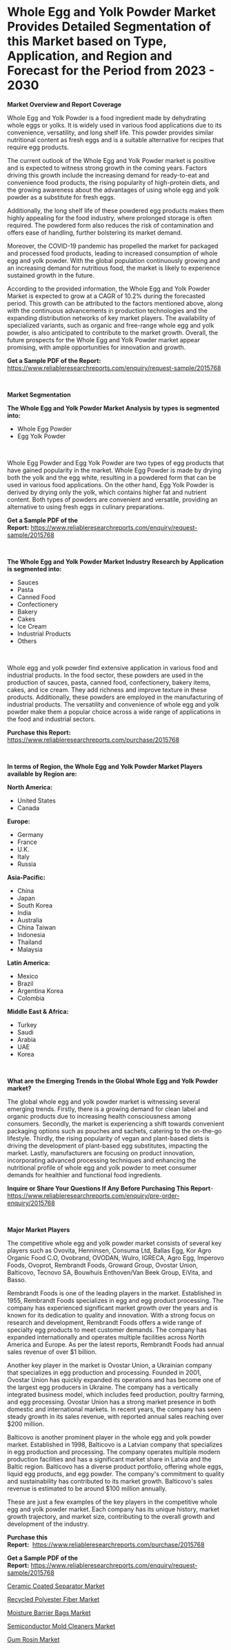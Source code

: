 <p><h1>Whole Egg and Yolk Powder Market Provides Detailed Segmentation of this Market based on Type, Application, and Region and Forecast for the Period from 2023 - 2030</h1></p><p><strong>Market Overview and Report Coverage</strong></p>
<p><p>Whole Egg and Yolk Powder is a food ingredient made by dehydrating whole eggs or yolks. It is widely used in various food applications due to its convenience, versatility, and long shelf life. This powder provides similar nutritional content as fresh eggs and is a suitable alternative for recipes that require egg products.</p><p>The current outlook of the Whole Egg and Yolk Powder market is positive and is expected to witness strong growth in the coming years. Factors driving this growth include the increasing demand for ready-to-eat and convenience food products, the rising popularity of high-protein diets, and the growing awareness about the advantages of using whole egg and yolk powder as a substitute for fresh eggs.</p><p>Additionally, the long shelf life of these powdered egg products makes them highly appealing for the food industry, where prolonged storage is often required. The powdered form also reduces the risk of contamination and offers ease of handling, further bolstering its market demand.</p><p>Moreover, the COVID-19 pandemic has propelled the market for packaged and processed food products, leading to increased consumption of whole egg and yolk powder. With the global population continuously growing and an increasing demand for nutritious food, the market is likely to experience sustained growth in the future.</p><p>According to the provided information, the Whole Egg and Yolk Powder Market is expected to grow at a CAGR of 10.2% during the forecasted period. This growth can be attributed to the factors mentioned above, along with the continuous advancements in production technologies and the expanding distribution networks of key market players. The availability of specialized variants, such as organic and free-range whole egg and yolk powder, is also anticipated to contribute to the market growth. Overall, the future prospects for the Whole Egg and Yolk Powder market appear promising, with ample opportunities for innovation and growth.</p></p>
<p><strong>Get a Sample PDF of the Report:</strong> <a href="https://www.reliableresearchreports.com/enquiry/request-sample/2015768">https://www.reliableresearchreports.com/enquiry/request-sample/2015768</a></p>
<p>&nbsp;</p>
<p><strong>Market Segmentation</strong></p>
<p><strong>The Whole Egg and Yolk Powder Market Analysis by types is segmented into:</strong></p>
<p><ul><li>Whole Egg Powder</li><li>Egg Yolk Powder</li></ul></p>
<p>&nbsp;</p>
<p><p>Whole Egg Powder and Egg Yolk Powder are two types of egg products that have gained popularity in the market. Whole Egg Powder is made by drying both the yolk and the egg white, resulting in a powdered form that can be used in various food applications. On the other hand, Egg Yolk Powder is derived by drying only the yolk, which contains higher fat and nutrient content. Both types of powders are convenient and versatile, providing an alternative to using fresh eggs in culinary preparations.</p></p>
<p><strong>Get a Sample PDF of the Report:</strong>&nbsp;<a href="https://www.reliableresearchreports.com/enquiry/request-sample/2015768">https://www.reliableresearchreports.com/enquiry/request-sample/2015768</a></p>
<p>&nbsp;</p>
<p><strong>The Whole Egg and Yolk Powder Market Industry Research by Application is segmented into:</strong></p>
<p><ul><li>Sauces</li><li>Pasta</li><li>Canned Food</li><li>Confectionery</li><li>Bakery</li><li>Cakes</li><li>Ice Cream</li><li>Industrial Products</li><li>Others</li></ul></p>
<p>&nbsp;</p>
<p><p>Whole egg and yolk powder find extensive application in various food and industrial products. In the food sector, these powders are used in the production of sauces, pasta, canned food, confectionery, bakery items, cakes, and ice cream. They add richness and improve texture in these products. Additionally, these powders are employed in the manufacturing of industrial products. The versatility and convenience of whole egg and yolk powder make them a popular choice across a wide range of applications in the food and industrial sectors.</p></p>
<p><strong>Purchase this Report:</strong>&nbsp; <a href="https://www.reliableresearchreports.com/purchase/2015768">https://www.reliableresearchreports.com/purchase/2015768</a></p>
<p>&nbsp;</p>
<p><strong>In terms of Region, the Whole Egg and Yolk Powder Market Players available by Region are:</strong></p>
<p>
    <p> <strong> North America: </strong>
        <ul>
            <li>United States</li>
            <li>Canada</li>
        </ul>
        </p> 
    <p> <strong> Europe: </strong>
        <ul>
            <li>Germany</li>
            <li>France</li>
            <li>U.K.</li>
            <li>Italy</li>
            <li>Russia</li>
        </ul>
        </p> 
    <p> <strong> Asia-Pacific: </strong>
        <ul>
            <li>China</li>
            <li>Japan</li>
            <li>South Korea</li>
            <li>India</li>
            <li>Australia</li>
            <li>China Taiwan</li>
            <li>Indonesia</li>
            <li>Thailand</li>
            <li>Malaysia</li>
        </ul>
        </p> 
    <p> <strong> Latin America: </strong>
        <ul>
            <li>Mexico</li>
            <li>Brazil</li>
            <li>Argentina Korea</li>
            <li>Colombia</li>
        </ul>
        </p> 
    <p> <strong> Middle East & Africa: </strong>
        <ul>
            <li>Turkey</li>
            <li>Saudi</li>
            <li>Arabia</li>
            <li>UAE</li>
            <li>Korea</li>
        </ul>
    </p>
    </p>
<p>&nbsp;</p>
<p><strong>What are the Emerging Trends in the Global Whole Egg and Yolk Powder market?</strong></p>
<p><p>The global whole egg and yolk powder market is witnessing several emerging trends. Firstly, there is a growing demand for clean label and organic products due to increasing health consciousness among consumers. Secondly, the market is experiencing a shift towards convenient packaging options such as pouches and sachets, catering to the on-the-go lifestyle. Thirdly, the rising popularity of vegan and plant-based diets is driving the development of plant-based egg substitutes, impacting the market. Lastly, manufacturers are focusing on product innovation, incorporating advanced processing techniques and enhancing the nutritional profile of whole egg and yolk powder to meet consumer demands for healthier and functional food ingredients.</p></p>
<p><strong>Inquire or Share Your Questions If Any Before Purchasing This Report</strong>- <a href="https://www.reliableresearchreports.com/enquiry/pre-order-enquiry/2015768">https://www.reliableresearchreports.com/enquiry/pre-order-enquiry/2015768</a></p>
<p>&nbsp;</p>
<p><strong>Major Market Players</strong></p>
<p><p>The competitive whole egg and yolk powder market consists of several key players such as Ovovita, Henninsen, Consuma Ltd, Ballas Egg, Kor Agro Organic Food C.O, Ovobrand, OVODAN, Wulro, IGRECA, Agro Egg, Imperovo Foods, Ovoprot, Rembrandt Foods, Groward Group, Ovostar Union, Balticovo, Tecnovo SA, Bouwhuis Enthoven/Van Beek Group, EiVita, and Basso.</p><p>Rembrandt Foods is one of the leading players in the market. Established in 1955, Rembrandt Foods specializes in egg and egg product processing. The company has experienced significant market growth over the years and is known for its dedication to quality and innovation. With a strong focus on research and development, Rembrandt Foods offers a wide range of specialty egg products to meet customer demands. The company has expanded internationally and operates multiple facilities across North America and Europe. As per the latest reports, Rembrandt Foods had annual sales revenue of over $1 billion.</p><p>Another key player in the market is Ovostar Union, a Ukrainian company that specializes in egg production and processing. Founded in 2001, Ovostar Union has quickly expanded its operations and has become one of the largest egg producers in Ukraine. The company has a vertically integrated business model, which includes feed production, poultry farming, and egg processing. Ovostar Union has a strong market presence in both domestic and international markets. In recent years, the company has seen steady growth in its sales revenue, with reported annual sales reaching over $200 million.</p><p>Balticovo is another prominent player in the whole egg and yolk powder market. Established in 1998, Balticovo is a Latvian company that specializes in egg production and processing. The company operates multiple modern production facilities and has a significant market share in Latvia and the Baltic region. Balticovo has a diverse product portfolio, offering whole eggs, liquid egg products, and egg powder. The company's commitment to quality and sustainability has contributed to its market growth. Balticovo's sales revenue is estimated to be around $100 million annually.</p><p>These are just a few examples of the key players in the competitive whole egg and yolk powder market. Each company has its unique history, market growth trajectory, and market size, contributing to the overall growth and development of the industry.</p></p>
<p><strong>Purchase this Report:</strong>&nbsp;&nbsp;<a href="https://www.reliableresearchreports.com/purchase/2015768">https://www.reliableresearchreports.com/purchase/2015768</a></p>
<p></p>
<p><strong>Get a Sample PDF of the Report:</strong>&nbsp;<a href="https://www.reliableresearchreports.com/enquiry/request-sample/2015768">https://www.reliableresearchreports.com/enquiry/request-sample/2015768</a></p>
<p><p><a href="https://medium.com/@loriwatson1948/ceramic-coated-separator-market-the-key-to-successful-business-strategy-forecast-till-2030-4fdce35032e6">Ceramic Coated Separator Market</a></p><p><a href="https://medium.com/@lorimyers95/recycled-polyester-fiber-market-comprehensive-assessment-by-type-application-and-geography-5244afdfba33">Recycled Polyester Fiber Market</a></p><p><a href="https://www.linkedin.com/pulse/moisture-barrier-bags-market-size-share-amp-trends-analysis-l9z4f/">Moisture Barrier Bags Market</a></p><p><a href="https://github.com/RoccoManning/Market-Research-Report-List-2/blob/main/semiconductor-mold-cleaners-market.md">Semiconductor Mold Cleaners Market</a></p><p><a href="https://medium.com/@ruthmorales25/gum-rosin-market-size-reveals-the-best-marketing-channels-in-global-industry-d0db1c0c1823">Gum Rosin Market</a></p></p>